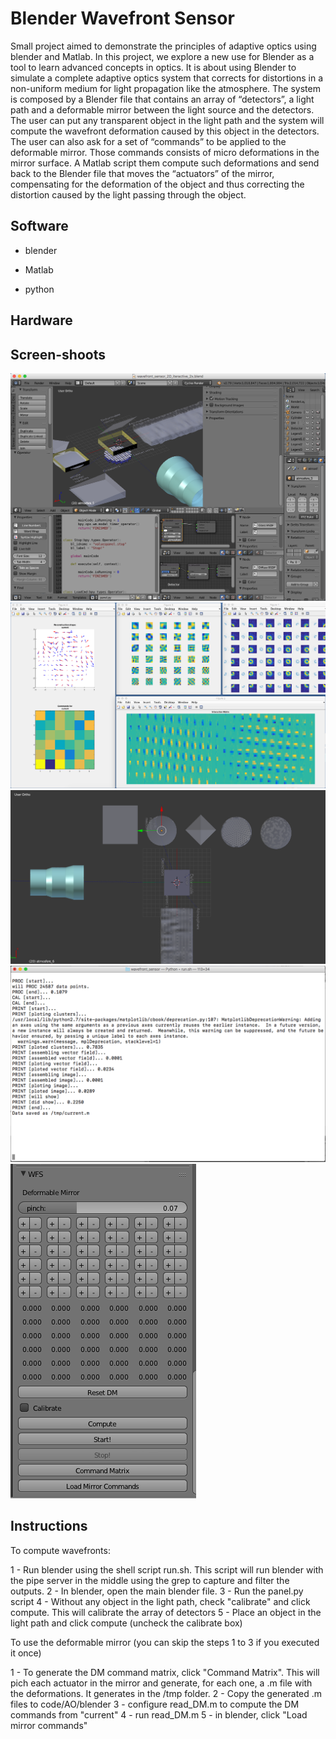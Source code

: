 # Blender Wavefront Sensor

Small project aimed to demonstrate the principles of adaptive optics using blender and Matlab. In this project, we explore a new use for Blender as a tool to learn advanced concepts in optics. It is about using Blender to simulate a complete adaptive optics system that corrects for distortions in a non-uniform medium for light propagation like the atmosphere. The system is composed by a Blender file that contains an array of “detectors”, a light path and a deformable mirror between the light source and the detectors. The user can put any transparent object in the light path and the system will compute the wavefront deformation caused by this object in the detectors. The user can also ask for a set of “commands” to be applied to the deformable mirror. Those commands consists of micro deformations in the mirror surface. A Matlab script them compute such deformations and send back to the Blender file that moves the “actuators” of the mirror, compensating for the deformation of the object and thus correcting the distortion caused by the light passing through the object.

## Software

- blender

- Matlab

- python

## Hardware

## Screen-shoots

![Screenshoot 1](/doc/homepage/blender.png?raw=true "Sample image 1")
![wavefront plots](/doc/homepage/plotsMatlab.png?raw=true "wavefront plots")
![optical devices](/doc/homepage/devices.png?raw=true "optical devices")
![pipe server interface](/doc/homepage/interface.png?raw=true "pipe server interface")
![blender panel](/doc/homepage/panel.png?raw=true "blender panel")

## Instructions

To compute wavefronts:

1 - Run blender using the shell script run.sh. This script will run blender with the pipe server in the middle using the grep to capture and filter the outputs.
2 - In blender, open the main blender file.
3 - Run the panel.py script
4 - Without any object in the light path, check "calibrate" and click compute. This will calibrate the array of detectors
5 - Place an object in the light path and click compute (uncheck the calibrate box)


To use the deformable mirror (you can skip the steps 1 to 3 if you executed it once)

1 - To generate the DM command matrix, click "Command Matrix". This will pich each actuator in the mirror and generate, for each one, a .m file with the deformations. It generates in the /tmp folder.
2 - Copy the generated .m files to code/AO/blender
3 - configure read_DM.m to compute the DM commands from "current" 
4 - run read_DM.m 
5 - in blender, click "Load mirror commands"


